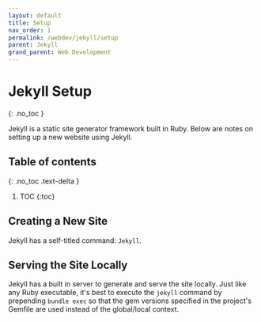 ```yaml
---
layout: default
title: Setup
nav_order: 1
permalink: /webdev/jekyll/setup
parent: Jekyll
grand_parent: Web Development
---
```


# Jekyll Setup
{: .no_toc }

Jekyll is a static site generator framework built in Ruby. Below are notes on setting up a new website using Jekyll.

## Table of contents
{: .no_toc .text-delta }

1. TOC
{:toc}

## Creating a New Site

Jekyll has a self-titled command: `Jekyll`.

<script src="https://gist.github.com/mjmor/2781f916dafcd0edc883d011909fb8ce.js"></script>

## Serving the Site Locally

Jekyll has a built in server to generate and serve the site locally. Just like any Ruby executable,
it's best to execute the `jekyll` command by prepending `bundle exec` so that the gem versions
specified in the project's Gemfile are used instead of the global/local context.

<script src="https://gist.github.com/mjmor/e3f07538e8e49f80791a31530037ae4f.js"></script>